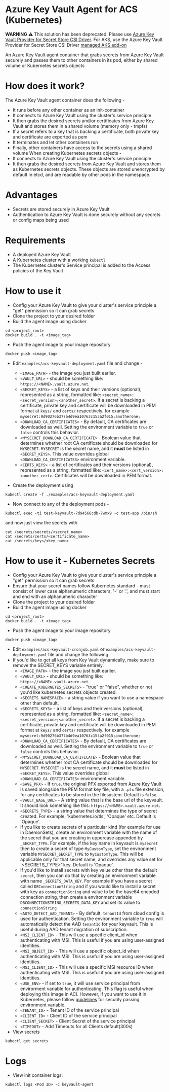 # Azure Key Vault Agent for ACS (Kubernetes)

**WARNING** :warning: This solution has been deprecated. Please use [Azure Key Vault Provider for Secret Store CSI Driver](https://github.com/Azure/secrets-store-csi-driver-provider-azure). For AKS, use the Azure Key Vault Provider for Secret Store CSI Driver [managed AKS add-on](https://docs.microsoft.com/en-us/azure/aks/csi-secrets-store-driver) 

An Azure Key Vault agent container that grabs secrets from Azure Key Vault securely and passes them to other containers in its pod, either by shared volume or Kubernetes secrets objects

# How does it work?
The Azure Key Vault agent container does the following -
* It runs before any other container as an init-container
* It connects to Azure Key Vault using the cluster's service principle
* It then grabs the desired secrets and/or certificates from Azure Key Vault and stores them in a shared volume (memory only - tmpfs)
* If a secret refers to a key that is backing a certificate, both private key and certificate are exported as pem
* It terminates and let other containers run
* Finally, other containers have access to the secrets using a shared volume
When creating Kubernetes secrets objects -
* It connects to Azure Key Vault using the cluster's service principle
* It then grabs the desired secrets from Azure Key Vault and stores them as Kubernetes secrets objects. These objects are stored unencrypted by default in etcd, and are readable by other pods in the namespace.

# Advantages
* Secrets are stored securely in Azure Key Vault
* Authentication to Azure Key Vault is done securely without any secrets or config maps being used

# Requirements
* A deployed Azure Key Vault
* A Kubernetes cluster with a working `kubectl`
* The Kubernetes cluster's Service principal is added to the Access policies of the Key Vault

# How to use it
* Config your Azure Key Vault to give your cluster's service principle a "get" permission so it can grab secrets
* Clone the project to your desired folder
* Build the agent image using docker
```
cd <project_root>
docker build . -t <image_tag>
```
* Push the agent image to your image repository
```
docker push <image_tag>
```

* Edit `examples/acs-keyvault-deployment.yaml` file and change -
  * `<IMAGE_PATH>` - the image you just built earlier.
  * `<VAULT_URL>` - should be something like: `https://<NAME>.vault.azure.net`.
  * `<SECRET_KEYS>` - a list of keys and their versions (optional), represented as a string, formatted like: `<secret_name>:<secret_version>;<another_secret>`. If a secret is backing a certificate, private key and certificate will be downloaded in PEM format at `keys/` and `certs/` respectively.
  for example
  `mysecret:9d90276b377b4d9ea10763c153a2f015;anotherone;`
  * `<DOWNLOAD_CA_CERTIFICATES>` - By default, CA certificates are downloaded as well. Setting the environment variable to `true` or `false` controls this behavior.
  * `<MYSECRET_DOWNLOAD_CA_CERTIFICATE>` - Boolean value that determines whether root CA certificate should be downloaded for `MYSECRET`. `MYSECRET` is the secret name, and it **must** be listed in `<SECRET_KEYS>`. This value overrides global `<DOWNLOAD_CA_CERTIFICATES>` environment variable.
  * `<CERTS_KEYS>` - a list of certificates and their versions (optional), represented as a string, formatted like: `<cert_name>:<cert_version>;<another_cert>`. Certificates will be downloaded in PEM format.


* Create the deployment using
```
kubectl create -f ./examples/acs-keyvault-deployment.yaml
```
* Now connect to any of the deployment pods -
```
kubectl exec -ti test-keyvault-7d94566cdb-7wmx9 -c test-app /bin/sh
```
and now just view the secrets with
```
cat /secrets/secrets/<secret_name>
cat /secrets/certs/<certificate_name>
cat /secrets/keys/<key_name>
```

# How to use it - Kubernetes Secrets
* Config your Azure Key Vault to give your cluster's service principle a "get" permission so it can grab secrets
* Ensure that your secret names follow Kubernetes standard - must consist of lower case alphanumeric characters, '-' or '.', and must start and end with an alphanumeric character
* Clone the project to your desired folder
* Build the agent image using docker
```
cd <project_root>
docker build . -t <image_tag>
```
* Push the agent image to your image repository
```
docker push <image_tag>
```
* Edit `examples/acs-keyvault-cronjob.yaml` or `examples/acs-keyvault-deployment.yaml` file and change the following:
* If you'd like to get all keys from Key Vault dynamically, make sure to remove the SECRET_KEYS variable entirely.
  * `<IMAGE_PATH>` - the image you just built earlier.
  * `<VAULT_URL>` - should be something like: `https://<NAME>.vault.azure.net`.
  * `<CREATE_KUBERNETES_SECRETS>` - "true" or "false", whether or not you'd like kubernetes secrets objects created.
  * `<SECRETS_NAMESPACE>` - a string value if you want to use a namespace other than default.
  * `<SECRETS_KEYS>` - a list of keys and their versions (optional), represented as a string, formatted like: `<secret_name>:<secret_version>;<another_secret>`. If a secret is backing a certificate, private key and certificate will be downloaded in PEM format at `keys/` and `certs/` respectively.
  for example
  `mysecret:9d90276b377b4d9ea10763c153a2f015;anotherone;`
  * `<DOWNLOAD_CA_CERTIFICATES>` - By default, CA certificates are downloaded as well. Setting the environment variable to `true` or `false` controls this behavior.
  * `<MYSECRET_DOWNLOAD_CA_CERTIFICATE>` - Boolean value that determines whether root CA certificate should be downloaded for `MYSECRET`. `MYSECRET` is the secret name, and it **must** be listed in `<SECRET_KEYS>`. This value overrides global `<DOWNLOAD_CA_CERTIFICATES>` environment variable.
  * `<SAVE_PFX>` - If `true`, the original PFX exported from Azure Key Vault is saved alongside the PEM format key file, with a `.pfx` file extension, for any certificates to be stored in the filesystem. Default is `false`.
  * `<VAULT_BASE_URL>` - A string value that is the base url of the keyvault. It should look something like this: `https://<NAME>.vault.azure.net`.
  * `<SECRETS_TYPE>` - a string value that determines the type of secret created. For example, 'kubernetes.io/tls', 'Opaque' etc. Default is 'Opaque'.
  * If you like to create secrets of a particular kind (for example for use in DaemonSets), create an environment variable with the name of the secret that you are creating in uppercase appended by `_SECRET_TYPE`. For example, if the key name in keyvault is `mysecret` then to create a secret of type `MyCustomType`, set the environment variable `MYSECRET_SECRET_TYPE` to `MyCustomType`. This will be applicable only for that secret name, and overrides any value set for '<SECRETS_TYPE>' key. Default is 'Opaque'.
  * If you'd like to install secrets with key value other than the default `secret`, then you can do that by creating an environment variable with name `_SECRETS_DATA_KEY`. For example if you have a secret called `DBConnectionString` and if you would like to install a secret with key as `connectionString` and value to be the base64 encoded connection string, then create a environment variable `DBCONNECTIONSTRING_SECRETS_DATA_KEY` and set its value to `connectionString`
  * `<AUTO_DETECT_AAD_TENANT>` - By default, `tenantId` from cloud config is used for authentication. Setting the environment variable to `true` will automatically detect the AAD `tenantId` for your keyvault. This is useful during AAD tenant migration of subscription.
  * `<MSI_CLIENT_ID>` - This will use a specific client_id when authenticating with MSI. This is useful if you are using user-assigned identities.
  * `<MSI_OBJECT_ID>` - This will use a specific object_id when authenticating with MSI. This is useful if you are using user-assigned identities.
  * `<MSI_CLIENT_ID>` - This will use a specific MSI resource ID when authenticating with MSI. This is useful if you are using user-assigned identities.
  * `<USE_ENV>` - if set to `true`, it will use service principal from envirorment variable for authenticating. This flag is useful when deploying this image in ACI. However, if you want to use it in Kubernetes, please follow [guidelines](https://kubernetes.io/docs/concepts/configuration/secret/#using-secrets-as-environment-variables) for securily passing environment variable.
  * `<TENANT_ID>` - Tenant ID of the service principal
  * `<CLIENT_ID>` - Client ID of the service principal
  * `<CLIENT_SECRET>` - Client Secret of the service principal
  * `<TIMEOUT>` - Add Timeouts for all Clients default(300s) 
* View secrets
```
kubectl get secrets
```

# Logs
* View init container logs:
```
kubectl logs <Pod ID> -c keyvault-agent
```
